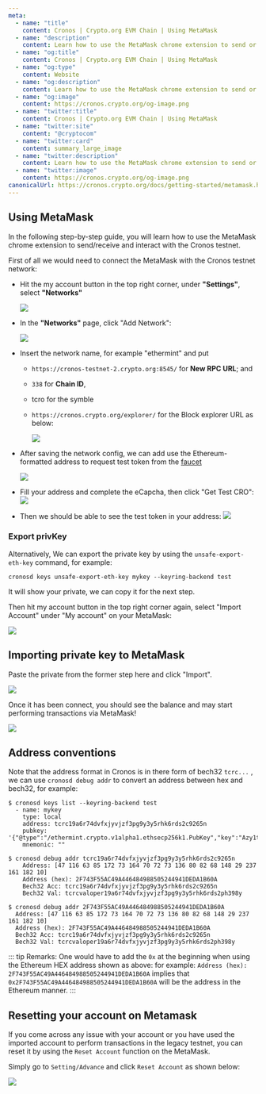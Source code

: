 ```yaml
---
meta:
  - name: "title"
    content: Cronos | Crypto.org EVM Chain | Using MetaMask
  - name: "description"
    content: Learn how to use the MetaMask chrome extension to send or receive and interact with the Cronos testnet in this technical documentation.
  - name: "og:title"
    content: Cronos | Crypto.org EVM Chain | Using MetaMask
  - name: "og:type"
    content: Website
  - name: "og:description"
    content: Learn how to use the MetaMask chrome extension to send or receive and interact with the Cronos testnet in this technical documentation.
  - name: "og:image"
    content: https://cronos.crypto.org/og-image.png
  - name: "twitter:title"
    content: Cronos | Crypto.org EVM Chain | Using MetaMask
  - name: "twitter:site"
    content: "@cryptocom"
  - name: "twitter:card"
    content: summary_large_image
  - name: "twitter:description"
    content: Learn how to use the MetaMask chrome extension to send or receive and interact with the Cronos testnet in this technical documentation.
  - name: "twitter:image"
    content: https://cronos.crypto.org/og-image.png
canonicalUrl: https://cronos.crypto.org/docs/getting-started/metamask.html
---
```


## Using MetaMask

In the following step-by-step guide, you will learn how to use the MetaMask chrome extension to send/receive and interact with the Cronos testnet.

First of all we would need to connect the MetaMask with the Cronos testnet network:

- Hit the my account button in the top right corner, under **"Settings"**, select **"Networks"**

    <img src="./assets/1.png" />

- In the **"Networks"** page, click "Add Network":

    <img src="./assets/2.png" />

- Insert the network name, for example "ethermint" and put 
  - `https://cronos-testnet-2.crypto.org:8545/` for **New RPC URL**; and 
  - `338` for **Chain ID**, 
  - tcro for the symble
  - `https://cronos.crypto.org/explorer/` for the Block explorer URL as below:

    <img src="./assets/3.png" />

- After saving the network config, we can add use the Ethereum-formatted address to request test token from the [faucet](https://cronos.crypto.org/faucet)

     <img src="./assets/7.png" />

- Fill your address and complete the eCapcha, then click "Get Test CRO":
    <img src="./assets/8.png" />

- Then we should be able to see the test token in your address: 
    <img src="./assets/9.png" />
### Export privKey

Alternatively, We can export the private key by using the `unsafe-export-eth-key` command, for example:

```
cronosd keys unsafe-export-eth-key mykey --keyring-backend test
```

It will show your private, we can copy it for the next step.

Then hit my account button in the top right corner again, select "Import Account" under "My account" on your MetaMask:

<img src="./assets/4.png" />

## Importing private key to MetaMask

Paste the private from the former step here and click "Import".

<img src="./assets/5.png" />

Once it has been connect, you should see the balance and may start performing transactions via MetaMask!

<img src="./assets/6.png" />

## Address conventions

Note that the address format in Cronos is in there form of bech32 `tcrc...` , we can use `cronosd debug addr` to convert an address between hex and bech32, for example:

```
$ cronosd keys list --keyring-backend test
  - name: mykey
    type: local
    address: tcrc19a6r74dvfxjyvjzf3pg9y3y5rhk6rds2c9265n
    pubkey: '{"@type":"/ethermint.crypto.v1alpha1.ethsecp256k1.PubKey","key":"Azy1tg0wZKRdQ7sd9mICzteCstGThiodZtQqlVT9Amlc"}'
    mnemonic: ""

$ cronosd debug addr tcrc19a6r74dvfxjyvjzf3pg9y3y5rhk6rds2c9265n
    Address: [47 116 63 85 172 73 164 70 72 73 136 80 82 68 148 29 237 161 182 10]
    Address (hex): 2F743F55AC49A446484988505244941DEDA1B60A
    Bech32 Acc: tcrc19a6r74dvfxjyvjzf3pg9y3y5rhk6rds2c9265n
    Bech32 Val: tcrcvaloper19a6r74dvfxjyvjzf3pg9y3y5rhk6rds2ph398y

$ cronosd debug addr 2F743F55AC49A446484988505244941DEDA1B60A
  Address: [47 116 63 85 172 73 164 70 72 73 136 80 82 68 148 29 237 161 182 10]
  Address (hex): 2F743F55AC49A446484988505244941DEDA1B60A
  Bech32 Acc: tcrc19a6r74dvfxjyvjzf3pg9y3y5rhk6rds2c9265n
  Bech32 Val: tcrcvaloper19a6r74dvfxjyvjzf3pg9y3y5rhk6rds2ph398y
```

::: tip Remarks:
One would have to add the `0x` at the beginning when using the Ethereum HEX address shown as above: for example:
`Address (hex): 2F743F55AC49A446484988505244941DEDA1B60A` implies that `0x2F743F55AC49A446484988505244941DEDA1B60A` will be the address in the Ethereum manner.
:::


## Resetting your account on Metamask

If you come across any issue with your account or you have used the imported account to perform transactions in the legacy testnet, you can reset it by using the `Reset Account` function on the MetaMask. 

Simply go to `Setting/Advance` and click `Reset Account` as shown below:

<img src="./assets/10.png" />
